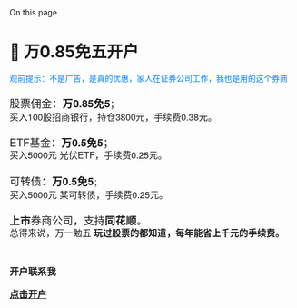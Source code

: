 <div data-v-28c4f409="" data-v-f9462507="" class="VPDoc has-aside"><div data-v-28c4f409="" class="container"><div data-v-28c4f409="" class="aside"><div data-v-28c4f409="" class="aside-curtain"></div><div data-v-28c4f409="" class="aside-container"><div data-v-28c4f409="" class="aside-content"><div data-v-ab8a1ca8="" data-v-28c4f409="" class="VPDocAside"><nav data-v-368aecfb="" data-v-ab8a1ca8="" aria-labelledby="doc-outline-aria-label" class="VPDocAsideOutline"><div data-v-368aecfb="" class="content"><div data-v-368aecfb="" class="outline-marker" style="top: 33px; opacity: 0;"></div><div data-v-368aecfb="" aria-level="2" class="outline-title" id="doc-outline-aria-label" role="heading">On this page</div><ul data-v-f8ed5451="" data-v-368aecfb="" class="VPDocOutlineItem root"></ul></div></nav><div data-v-ab8a1ca8="" class="spacer"></div><!----></div></div></div></div><div data-v-28c4f409="" class="content"><div data-v-28c4f409="" class="content-container"><main data-v-28c4f409="" class="main"><div data-v-28c4f409="" class="vp-doc _blog_open_account_" style="position: relative;"><div><h1 id="🎉-万0-85免五开户" tabindex="-1">🎉 万0.85免五开户 <a class="header-anchor" href="#🎉-万0-85免五开户" aria-label="Permalink to &quot;🎉 万0.85免五开户&quot;">&ZeroWidthSpace;</a></h1><div class="rich_media_content js_underline_content fix_apple_default_style" id="js_content" style="visibility:visible;"><p style="text-align:left;line-height:130%;margin-top:16px;margin-bottom:4px;visibility:visible;"><span style="font-family:&quot;Helvetica Neue&quot;, Helvetica, &quot;PingFang SC&quot;, &quot;Microsoft YaHei&quot;, &quot;Source Han Sans SC&quot;, &quot;Noto Sans CJK SC&quot;, &quot;WenQuanYi Micro Hei&quot;, sans-serif;font-weight:normal;font-style:normal;font-size:14px;color:rgb(0, 128, 255);visibility:visible;">观前提示：不是广告，是真的优惠，家人在证券公司工作，我也是用的这个券商</span></p><p style="text-align:left;line-height:130%;margin-top:4px;margin-bottom:4px;visibility:visible;"><span style="font-family:&quot;Helvetica Neue&quot;, Helvetica, &quot;PingFang SC&quot;, &quot;Microsoft YaHei&quot;, &quot;Source Han Sans SC&quot;, &quot;Noto Sans CJK SC&quot;, &quot;WenQuanYi Micro Hei&quot;, sans-serif;font-weight:normal;font-style:normal;font-size:14px;color:rgb(255, 254, 213);visibility:visible;">这个</span></p><p style="text-align:left;line-height:130%;margin-top:4px;margin-bottom:4px;visibility:visible;"><span style="font-size:14pt;font-family:&quot;Helvetica Neue&quot;, Helvetica, &quot;PingFang SC&quot;, &quot;Microsoft YaHei&quot;, &quot;Source Han Sans SC&quot;, &quot;Noto Sans CJK SC&quot;, &quot;WenQuanYi Micro Hei&quot;, sans-serif;font-weight:normal;font-style:normal;visibility:visible;">股票佣金：</span><span style="font-size:14pt;font-family:&quot;Helvetica Neue&quot;, Helvetica, &quot;PingFang SC&quot;, &quot;Microsoft YaHei&quot;, &quot;Source Han Sans SC&quot;, &quot;Noto Sans CJK SC&quot;, &quot;WenQuanYi Micro Hei&quot;, sans-serif;font-weight:bold;font-style:normal;visibility:visible;">万0.85免5</span><span style="font-size:12pt;font-family:&quot;Helvetica Neue&quot;, Helvetica, &quot;PingFang SC&quot;, &quot;Microsoft YaHei&quot;, &quot;Source Han Sans SC&quot;, &quot;Noto Sans CJK SC&quot;, &quot;WenQuanYi Micro Hei&quot;, sans-serif;font-weight:normal;font-style:normal;visibility:visible;">；</span><span style="font-size:12pt;font-family:&quot;Helvetica Neue&quot;, Helvetica, &quot;PingFang SC&quot;, &quot;Microsoft YaHei&quot;, &quot;Source Han Sans SC&quot;, &quot;Noto Sans CJK SC&quot;, &quot;WenQuanYi Micro Hei&quot;, sans-serif;font-weight:normal;font-style:normal;visibility:visible;"></span></p><p style="text-align:left;line-height:130%;margin-top:4px;margin-bottom:4px;visibility:visible;"><span style="font-family:&quot;Helvetica Neue&quot;, Helvetica, &quot;PingFang SC&quot;, &quot;Microsoft YaHei&quot;, &quot;Source Han Sans SC&quot;, &quot;Noto Sans CJK SC&quot;, &quot;WenQuanYi Micro Hei&quot;, sans-serif;font-weight:normal;font-style:normal;font-size:16px;visibility:visible;">买入100股招商银行，持仓3800元，手续费0.38元。</span></p><p style="text-align:left;line-height:130%;margin-top:4px;margin-bottom:4px;visibility:visible;"><span style="font-family:&quot;Helvetica Neue&quot;, Helvetica, &quot;PingFang SC&quot;, &quot;Microsoft YaHei&quot;, &quot;Source Han Sans SC&quot;, &quot;Noto Sans CJK SC&quot;, &quot;WenQuanYi Micro Hei&quot;, sans-serif;font-weight:normal;font-style:normal;font-size:16px;visibility:visible;"><br style="visibility:visible;"></span></p><p style="text-align:left;line-height:130%;margin-top:4px;margin-bottom:4px;visibility:visible;"><span style="font-size:14pt;font-family:&quot;Helvetica Neue&quot;, Helvetica, &quot;PingFang SC&quot;, &quot;Microsoft YaHei&quot;, &quot;Source Han Sans SC&quot;, &quot;Noto Sans CJK SC&quot;, &quot;WenQuanYi Micro Hei&quot;, sans-serif;font-weight:normal;font-style:normal;visibility:visible;">ETF基金：</span><span style="font-size:14pt;font-family:&quot;Helvetica Neue&quot;, Helvetica, &quot;PingFang SC&quot;, &quot;Microsoft YaHei&quot;, &quot;Source Han Sans SC&quot;, &quot;Noto Sans CJK SC&quot;, &quot;WenQuanYi Micro Hei&quot;, sans-serif;font-weight:bold;font-style:normal;visibility:visible;">万0.5免5</span><span style="font-size:14pt;font-family:&quot;Helvetica Neue&quot;, Helvetica, &quot;PingFang SC&quot;, &quot;Microsoft YaHei&quot;, &quot;Source Han Sans SC&quot;, &quot;Noto Sans CJK SC&quot;, &quot;WenQuanYi Micro Hei&quot;, sans-serif;font-weight:normal;font-style:normal;visibility:visible;">；</span><span style="font-size:14pt;font-family:&quot;Helvetica Neue&quot;, Helvetica, &quot;PingFang SC&quot;, &quot;Microsoft YaHei&quot;, &quot;Source Han Sans SC&quot;, &quot;Noto Sans CJK SC&quot;, &quot;WenQuanYi Micro Hei&quot;, sans-serif;font-weight:normal;font-style:normal;visibility:visible;"></span></p><p style="text-align:left;line-height:130%;margin-top:4px;margin-bottom:4px;visibility:visible;"><span style="font-family:&quot;Helvetica Neue&quot;, Helvetica, &quot;PingFang SC&quot;, &quot;Microsoft YaHei&quot;, &quot;Source Han Sans SC&quot;, &quot;Noto Sans CJK SC&quot;, &quot;WenQuanYi Micro Hei&quot;, sans-serif;font-weight:normal;font-style:normal;font-size:16px;visibility:visible;">买入5000元 光伏ETF，手续费0.25元。</span></p><p style="text-align:left;line-height:130%;margin-top:4px;margin-bottom:4px;visibility:visible;"><span style="font-size:15px;font-family:&quot;Helvetica Neue&quot;, Helvetica, &quot;PingFang SC&quot;, &quot;Microsoft YaHei&quot;, &quot;Source Han Sans SC&quot;, &quot;Noto Sans CJK SC&quot;, &quot;WenQuanYi Micro Hei&quot;, sans-serif;font-weight:normal;font-style:normal;visibility:visible;"><br style="visibility:visible;"></span></p><p style="text-align:left;line-height:130%;margin-top:4px;margin-bottom:4px;visibility:visible;"><span style="font-size:14pt;font-family:&quot;Helvetica Neue&quot;, Helvetica, &quot;PingFang SC&quot;, &quot;Microsoft YaHei&quot;, &quot;Source Han Sans SC&quot;, &quot;Noto Sans CJK SC&quot;, &quot;WenQuanYi Micro Hei&quot;, sans-serif;font-weight:normal;font-style:normal;visibility:visible;">可转债：</span><span style="font-size:14pt;font-family:&quot;Helvetica Neue&quot;, Helvetica, &quot;PingFang SC&quot;, &quot;Microsoft YaHei&quot;, &quot;Source Han Sans SC&quot;, &quot;Noto Sans CJK SC&quot;, &quot;WenQuanYi Micro Hei&quot;, sans-serif;font-weight:bold;font-style:normal;visibility:visible;">万0.5免5</span><span style="font-size:10pt;font-family:&quot;Helvetica Neue&quot;, Helvetica, &quot;PingFang SC&quot;, &quot;Microsoft YaHei&quot;, &quot;Source Han Sans SC&quot;, &quot;Noto Sans CJK SC&quot;, &quot;WenQuanYi Micro Hei&quot;, sans-serif;font-weight:normal;font-style:normal;visibility:visible;">；</span><span style="font-size:10pt;font-family:&quot;Helvetica Neue&quot;, Helvetica, &quot;PingFang SC&quot;, &quot;Microsoft YaHei&quot;, &quot;Source Han Sans SC&quot;, &quot;Noto Sans CJK SC&quot;, &quot;WenQuanYi Micro Hei&quot;, sans-serif;font-weight:normal;font-style:normal;visibility:visible;"></span></p><p style="text-align:left;line-height:130%;margin-top:4px;margin-bottom:4px;visibility:visible;"><span style="font-family:&quot;Helvetica Neue&quot;, Helvetica, &quot;PingFang SC&quot;, &quot;Microsoft YaHei&quot;, &quot;Source Han Sans SC&quot;, &quot;Noto Sans CJK SC&quot;, &quot;WenQuanYi Micro Hei&quot;, sans-serif;font-weight:normal;font-style:normal;font-size:16px;visibility:visible;">买入5000元 某可转债，手续费0.25元。</span></p><p style="text-align:left;line-height:130%;margin-top:4px;margin-bottom:4px;visibility:visible;"><span style="font-size:10pt;font-family:&quot;Helvetica Neue&quot;, Helvetica, &quot;PingFang SC&quot;, &quot;Microsoft YaHei&quot;, &quot;Source Han Sans SC&quot;, &quot;Noto Sans CJK SC&quot;, &quot;WenQuanYi Micro Hei&quot;, sans-serif;font-weight:normal;font-style:normal;visibility:visible;"><br style="visibility:visible;"></span></p><p style="text-align:left;line-height:130%;margin-top:4px;margin-bottom:4px;visibility:visible;"><span style="font-size:14pt;font-family:&quot;Helvetica Neue&quot;, Helvetica, &quot;PingFang SC&quot;, &quot;Microsoft YaHei&quot;, &quot;Source Han Sans SC&quot;, &quot;Noto Sans CJK SC&quot;, &quot;WenQuanYi Micro Hei&quot;, sans-serif;font-weight:bold;font-style:normal;visibility:visible;">上市</span><span style="font-size:14pt;font-family:&quot;Helvetica Neue&quot;, Helvetica, &quot;PingFang SC&quot;, &quot;Microsoft YaHei&quot;, &quot;Source Han Sans SC&quot;, &quot;Noto Sans CJK SC&quot;, &quot;WenQuanYi Micro Hei&quot;, sans-serif;font-weight:normal;font-style:normal;visibility:visible;">券商公司，支持</span><span style="font-size:14pt;font-family:&quot;Helvetica Neue&quot;, Helvetica, &quot;PingFang SC&quot;, &quot;Microsoft YaHei&quot;, &quot;Source Han Sans SC&quot;, &quot;Noto Sans CJK SC&quot;, &quot;WenQuanYi Micro Hei&quot;, sans-serif;font-weight:bold;font-style:normal;visibility:visible;">同花顺</span><span style="font-size:14pt;font-family:&quot;Helvetica Neue&quot;, Helvetica, &quot;PingFang SC&quot;, &quot;Microsoft YaHei&quot;, &quot;Source Han Sans SC&quot;, &quot;Noto Sans CJK SC&quot;, &quot;WenQuanYi Micro Hei&quot;, sans-serif;font-weight:normal;font-style:normal;visibility:visible;">。</span><span style="font-size:14pt;font-family:&quot;Helvetica Neue&quot;, Helvetica, &quot;PingFang SC&quot;, &quot;Microsoft YaHei&quot;, &quot;Source Han Sans SC&quot;, &quot;Noto Sans CJK SC&quot;, &quot;WenQuanYi Micro Hei&quot;, sans-serif;font-weight:normal;font-style:normal;visibility:visible;"></span></p><p style="text-align:left;line-height:130%;margin-top:4px;margin-bottom:4px;visibility:visible;"><span style="font-family:&quot;Helvetica Neue&quot;, Helvetica, &quot;PingFang SC&quot;, &quot;Microsoft YaHei&quot;, &quot;Source Han Sans SC&quot;, &quot;Noto Sans CJK SC&quot;, &quot;WenQuanYi Micro Hei&quot;, sans-serif;font-weight:normal;font-style:normal;font-size:16px;visibility:visible;">总得来说，万一勉五 <strong style="visibility:visible;">玩过股票的都知道，每年能省上千元的手续费。</strong></span></p><p style="text-align:left;line-height:130%;margin-top:4px;margin-bottom:4px;visibility:visible;"><br style="visibility:visible;"></p></div><h3 id="开户联系我" tabindex="-1">开户联系我

[点击开户](https://52etf.site/blog/open_account/)
